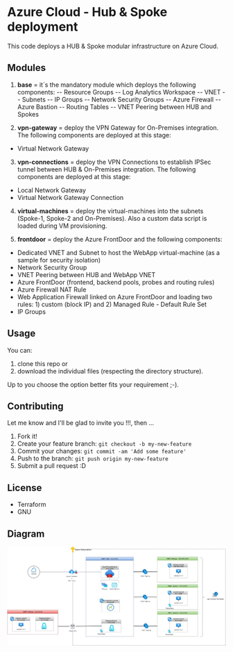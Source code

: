 # Azure Cloud - Hub & Spoke deployment

This code deploys a HUB & Spoke modular infrastructure on Azure Cloud. 

## Modules

1. <b>base</b> = it´s the mandatory module which deploys the following components:
-- Resource Groups
-- Log Analytics Workspace
-- VNET
-- Subnets
-- IP Groups
-- Network Security Groups
-- Azure Firewall
-- Azure Bastion
-- Routing Tables
-- VNET Peering between HUB and Spokes

2. <b>vpn-gateway</b> = deploy the VPN Gateway for On-Premises integration. The following components are deployed at this stage:
- Virtual Network Gateway

3. <b>vpn-connections</b> = deploy the VPN Connections to establish IPSec tunnel between HUB & On-Premises integration. The following components are deployed at this stage:
- Local Network Gateway
- Virtual Network Gateway Connection

4. <b>virtual-machines</b> = deploy the virtual-machines into the subnets (Spoke-1, Spoke-2 and On-Premises). Also a custom data script is loaded during VM provisioning.

5. <b>frontdoor</b> = deploy the Azure FrontDoor and the following components:
- Dedicated VNET and Subnet to host the WebApp virtual-machine (as a sample for security isolation)
- Network Security Group
- VNET Peering between HUB and WebApp VNET
- Azure FrontDoor (frontend, backend pools, probes and routing rules)
- Azure Firewall NAT Rule
- Web Application Firewall linked on Azure FrontDoor and loading two rules: 1) custom (block IP) and 2) Managed Rule - Default Rule Set
- IP Groups

## Usage

You can:
1. clone this repo or
2. download the individual files (respecting the directory structure). 

Up to you choose the option better fits your requirement ;-).

## Contributing

Let me know and I'll be glad to invite you !!!, then ...

1. Fork it!
2. Create your feature branch: `git checkout -b my-new-feature`
3. Commit your changes: `git commit -am 'Add some feature'`
4. Push to the branch: `git push origin my-new-feature`
5. Submit a pull request :D

## License

- Terraform
- GNU

## Diagram
![Hub-Spoke-Diagram](https://github.com/robertson-diasjr/azure/blob/master/hub-spoke/Diagram.jpg)
